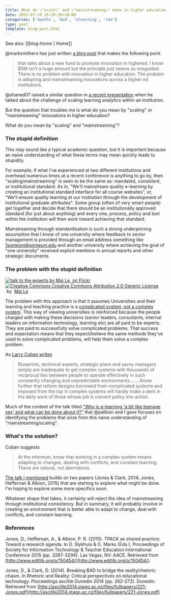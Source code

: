 ```yaml
---
title: What do \"scale\" and \"mainstreaming\" mean in higher education?
date: 2015-07-29 15:29:36+10:00
categories: ['4paths', 'bad', 'elearning', 'tam']
type: post
template: blog-post.html
---
```


See also: [[blog-home | Home]]

@marksmithers has just written [a blog post](http://www.masmithers.com/2015/07/29/we-need-more-investment-in-mainstreaming-innovations-not-generating-new-ones/) that makes the following point

> that talks about a new fund to promote innovation in highered. I know $5M isn’t a huge amount but the principle just seems so misguided. There is no problem with innovation in higher education. The problem is adopting and mainstreaming innovations across a higher ed institutions.

@shaned07 raised a similar question in [a recent presentation](http://www.usq.edu.au/learning-teaching/USQSalon/Dawson) when he talked about the challenge of scaling learning analytics within an institution.

But the question that troubles me is what do you mean by "scaling" or "mainstreaming" innovations in higher education?

What do you mean by "scaling" and "mainstreaming"?

### The stupid definition

This may sound like a typical academic question, but it is important because an naive understanding of what these terms may mean quickly leads to stupidity.

For example, if what I've experienced at two different institutions and overhead numerous times at a recent conference is anything to go by, then "scaling/mainstreaming" is seen to be the same as: mandated, consistent, or institutional standard. As in, "We'll mainstream quality e-learning by creating an institutional standard interface for all course websites", or, "We'll ensure quality learning at our institution through the development of institutional graduate attributes". Some group (often of very smart people) get together and decide that there should be an institutionally approved standard (for just about anything) and every one, process, policy and tool within the institution will then work toward achieving that standard.

Mainstreaming through standardisation is such a strong underpinning assumption that I know of one university where feedback to senior management is provided through an email address something like 1someuni@someuni.edu and another university where achieving the goal of "one university" received explicit mentions in annual reports and other strategic documents.

### The problem with the stupid definition

[![talk to the experts by Mai Le, on Flickr](https://farm1.static.flickr.com/2/1745480_4a48b54c24_m.jpg "talk to the experts by Mai Le, on Flickr")](https://www.flickr.com/photos/maile/1745480/)  
[![Creative Commons Creative Commons Attribution 2.0 Generic License](http://i.creativecommons.org/l/by/2.0/80x15.png "Creative Commons Creative Commons Attribution 2.0 Generic License")](http://creativecommons.org/licenses/by/2.0/)   by  [](https://www.flickr.com/people/maile/)[Mai Le](https://www.flickr.com/people/maile/) [](http://www.imagecodr.org/)

The problem with this approach is that it assumes Universities and their learning and teaching practice is a [complicated system, not a complex system](https://larrycuban.wordpress.com/2010/06/08/the-difference-between-complicated-and-complex-matters/). This way of viewing universities is reinforced because the people charged with making these decisions (senior leaders, consultants, internal leaders on information technology, learning etc) are all paid to be experts. They are paid to successfully solve complicated problems. That success and expectation means that they expect/believe the same methods they've used to solve complicated problems, will help them solve a complex problem.

As [Larry Cuban writes](https://larrycuban.wordpress.com/2010/06/08/the-difference-between-complicated-and-complex-matters/)

> Blueprints, technical experts, strategic plans and savvy managers simply are inadequate to get complex systems with thousands of reciprocal ties between people to operate effectively in such constantly changing and unpredictable environments........Know further that reform designs borrowed from complicated systems and imposed from the top in complex systems will hardly make a dent in the daily work of those whose job is convert policy into action.

Much of the content of the talk titled ["Why is e-learning 'a bit like teenage sex' and what can be done about it?"](http://www.usq.edu.au/learning-teaching/USQSalon/JonesAlbion) that @palbion and I gave focuses on identifying the problems that arise from this naive understanding of "mainstreaming/scaling".

### What's the solution?

Cuban suggests

> At the minimum, know that working in a complex system means adapting to changes, dealing with conflicts, and constant learning. These are natural, not aberrations.

[The talk I mentioned](http://www.usq.edu.au/learning-teaching/USQSalon/JonesAlbion) builds on two papers (Jones & Clark, 2014; Jones, Heffernan & Albion, 2015) that are starting to explore what might be done. I'm hoping to explore some more specifics soon.

Whatever shape that takes, it certainly will reject the idea of mainstreaming through institutional consistency. But in summary, it will probably involve in creating an environment that is better able to adapt to change, deal with conflicts, and constant learning.

### References

Jones, D., Heffernan, A., & Albion, P. R. (2015). TPACK as shared practice: Toward a research agenda. In D. Slykhuis & G. Marks (Eds.), Proceedings of Society for Information Technology & Teacher Education International Conference 2015 (pp. 3287-3294). Las Vegas, NV: AACE. Retrieved from [http://www.editlib.org/p/150454/](http://www.editlib.org/p/150454/)

Jones, D., & Clark, D. (2014). Breaking BAD to bridge the reality/rhetoric chasm. In Rhetoric and Reality: Critical perspectives on educational technology. Proceedings ascilite Dunedin 2014 (pp. 262-272). Dunedin. Retrieved from [http://ascilite2014.otago.ac.nz/files/fullpapers/221-Jones.pdf](http://ascilite2014.otago.ac.nz/files/fullpapers/221-Jones.pdf)